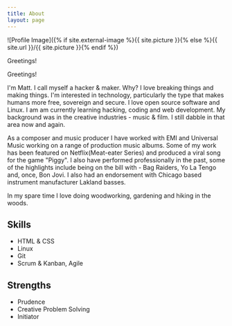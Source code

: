 ```yaml
---
title: About
layout: page
---
```

![Profile Image]({% if site.external-image %}{{ site.picture }}{% else %}{{ site.url }}/{{ site.picture }}{% endif %})

<p>Greetings!</p>

Greetings!

I'm Matt. I call myself a hacker & maker. Why? I love breaking things and making things. I'm interested in technology, particularly the type that makes humans more free, sovereign and secure. I love open source software and Linux. I am am currently learning hacking, coding and web development. My background was in the creative industries - music & film. I still dabble in that area now and again.

As a composer and music producer I have worked with EMI and Universal Music working on a range of production music albums. Some of my work has been featured on Netflix(Meat-eater Series) and produced a viral song for the game "Piggy". I also have performed professionally in the past, some of the highlights include being on the bill with - Bag Raiders, Yo La Tengo and, once, Bon Jovi. I also had an endorsement with Chicago based instrument manufacturer Lakland basses.

<p>In my spare time I love doing woodworking, gardening and hiking in the woods.</p>

<h2>Skills</h2>

<ul class="skill-list">
	<li>HTML & CSS</li>
	<li>Linux</li>
	<li>Git</li>
	<li>Scrum & Kanban, Agile</li>
</ul>

<h2>Strengths</h2>

<ul class="strength-list">
	<li>Prudence</li>
	<li>Creative Problem Solving</li>
	<li>Initiator</li>
</ul>


